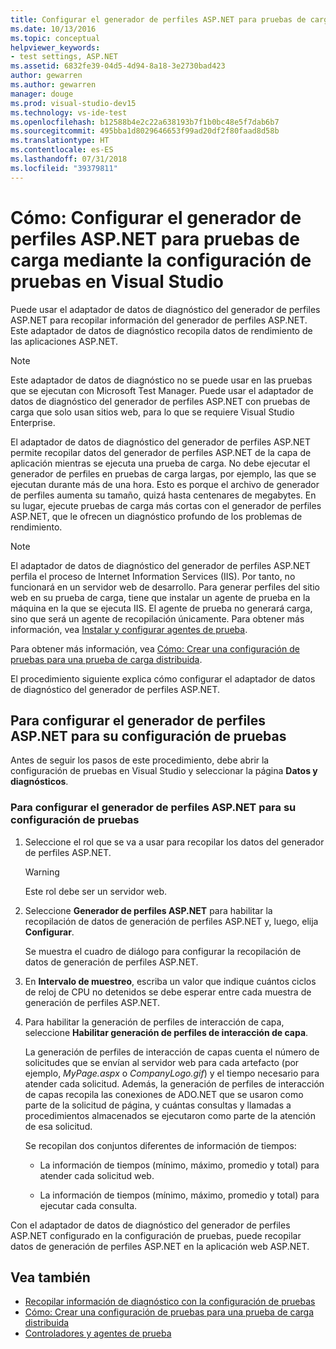 ```yaml
---
title: Configurar el generador de perfiles ASP.NET para pruebas de carga en Visual Studio
ms.date: 10/13/2016
ms.topic: conceptual
helpviewer_keywords:
- test settings, ASP.NET
ms.assetid: 6832fe39-04d5-4d94-8a18-3e2730bad423
author: gewarren
ms.author: gewarren
manager: douge
ms.prod: visual-studio-dev15
ms.technology: vs-ide-test
ms.openlocfilehash: b12588b4e2c22a638193b7f1b0bc48e5f7dab6b7
ms.sourcegitcommit: 495bba1d8029646653f99ad20df2f80faad8d58b
ms.translationtype: HT
ms.contentlocale: es-ES
ms.lasthandoff: 07/31/2018
ms.locfileid: "39379811"
---
```

# <a name="how-to-configure-aspnet-profiler-for-load-tests-using-test-settings-in-visual-studio"></a>Cómo: Configurar el generador de perfiles ASP.NET para pruebas de carga mediante la configuración de pruebas en Visual Studio

Puede usar el adaptador de datos de diagnóstico del generador de perfiles ASP.NET para recopilar información del generador de perfiles ASP.NET. Este adaptador de datos de diagnóstico recopila datos de rendimiento de las aplicaciones ASP.NET.

> [!NOTE]
> Este adaptador de datos de diagnóstico no se puede usar en las pruebas que se ejecutan con Microsoft Test Manager. Puede usar el adaptador de datos de diagnóstico del generador de perfiles ASP.NET con pruebas de carga que solo usan sitios web, para lo que se requiere Visual Studio Enterprise.

El adaptador de datos de diagnóstico del generador de perfiles ASP.NET permite recopilar datos del generador de perfiles ASP.NET de la capa de aplicación mientras se ejecuta una prueba de carga. No debe ejecutar el generador de perfiles en pruebas de carga largas, por ejemplo, las que se ejecutan durante más de una hora. Esto es porque el archivo de generador de perfiles aumenta su tamaño, quizá hasta centenares de megabytes. En su lugar, ejecute pruebas de carga más cortas con el generador de perfiles ASP.NET, que le ofrecen un diagnóstico profundo de los problemas de rendimiento.

> [!NOTE]
> El adaptador de datos de diagnóstico del generador de perfiles ASP.NET perfila el proceso de Internet Information Services (IIS). Por tanto, no funcionará en un servidor web de desarrollo. Para generar perfiles del sitio web en su prueba de carga, tiene que instalar un agente de prueba en la máquina en la que se ejecuta IIS. El agente de prueba no generará carga, sino que será un agente de recopilación únicamente. Para obtener más información, vea [Instalar y configurar agentes de prueba](../test/lab-management/install-configure-test-agents.md).

Para obtener más información, vea [Cómo: Crear una configuración de pruebas para una prueba de carga distribuida](../test/how-to-create-a-test-setting-for-a-distributed-load-test.md).

El procedimiento siguiente explica cómo configurar el adaptador de datos de diagnóstico del generador de perfiles ASP.NET.

## <a name="to-configure-the-aspnet-profiler-for-your-test-settings"></a>Para configurar el generador de perfiles ASP.NET para su configuración de pruebas

Antes de seguir los pasos de este procedimiento, debe abrir la configuración de pruebas en Visual Studio y seleccionar la página **Datos y diagnósticos**.

### <a name="to-configure-the-aspnet-profiler-for-your-test-settings"></a>Para configurar el generador de perfiles ASP.NET para su configuración de pruebas

1.  Seleccione el rol que se va a usar para recopilar los datos del generador de perfiles ASP.NET.

    > [!WARNING]
    > Este rol debe ser un servidor web.

2.  Seleccione **Generador de perfiles ASP.NET** para habilitar la recopilación de datos de generación de perfiles ASP.NET y, luego, elija **Configurar**.

     Se muestra el cuadro de diálogo para configurar la recopilación de datos de generación de perfiles ASP.NET.

3.  En **Intervalo de muestreo**, escriba un valor que indique cuántos ciclos de reloj de CPU no detenidos se debe esperar entre cada muestra de generación de perfiles ASP.NET.

4.  Para habilitar la generación de perfiles de interacción de capa, seleccione **Habilitar generación de perfiles de interacción de capa**.

     La generación de perfiles de interacción de capas cuenta el número de solicitudes que se envían al servidor web para cada artefacto (por ejemplo, *MyPage.aspx* o *CompanyLogo.gif*) y el tiempo necesario para atender cada solicitud. Además, la generación de perfiles de interacción de capas recopila las conexiones de ADO.NET que se usaron como parte de la solicitud de página, y cuántas consultas y llamadas a procedimientos almacenados se ejecutaron como parte de la atención de esa solicitud.

     Se recopilan dos conjuntos diferentes de información de tiempos:

    -   La información de tiempos (mínimo, máximo, promedio y total) para atender cada solicitud web.

    -   La información de tiempos (mínimo, máximo, promedio y total) para ejecutar cada consulta.

Con el adaptador de datos de diagnóstico del generador de perfiles ASP.NET configurado en la configuración de pruebas, puede recopilar datos de generación de perfiles ASP.NET en la aplicación web ASP.NET.

## <a name="see-also"></a>Vea también

- [Recopilar información de diagnóstico con la configuración de pruebas](../test/collect-diagnostic-information-using-test-settings.md)
- [Cómo: Crear una configuración de pruebas para una prueba de carga distribuida](../test/how-to-create-a-test-setting-for-a-distributed-load-test.md)
- [Controladores y agentes de prueba](configure-test-agents-and-controllers-for-load-tests.md)